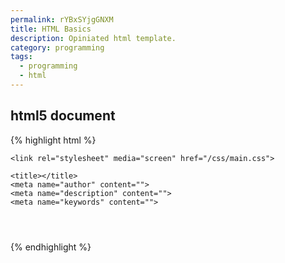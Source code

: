 ```yaml
---
permalink: rYBxSYjgGNXM
title: HTML Basics
description: Opiniated html template.
category: programming
tags:
  - programming
  - html
---
```


<h2>html5 document</h2>
{% highlight html %}
<!doctype html>
<html lang="">
<head>
    <meta charset="utf-8">
    <meta http-equiv="X-UA-Compatible" content="IE=edge,chrome=1">
    <meta name="viewport" content="width=device-width">
    <meta name="theme-color" content="#3E4038">
    <link rel="icon" sizes="192x192" href="/favicon.png">
    <link rel="copyright" href="//creativecommons.org/licenses/by-sa/3.0/">

<style>
/** Here goes google font imports **/
</style>

    <link rel="stylesheet" media="screen" href="/css/main.css">

    <title></title>
    <meta name="author" content="">
    <meta name="description" content="">
    <meta name="keywords" content="">

</head>

<body id="">
<header>
<!-- Here goes h1, site nav, logo -->
</header>
<article>
<!-- Here goes article nav and main content -->
</article>
<footer>
<!-- Here goes Get in touch, About, Copyright section -->
</footer>
<script type="text/javascript">
/* Here goes animation code */
</script>
<script type="text/javascript">
/* Here goes analytics code */
</script>
</body>

</html>
{% endhighlight %}
